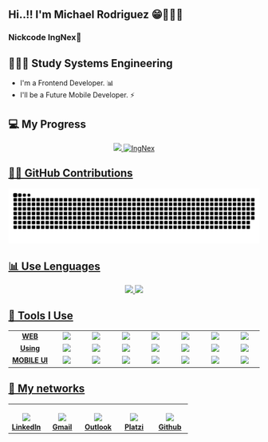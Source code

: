 ## Hi..!! I'm Michael Rodriguez 😁👨🏻‍🎓
### Nickcode IngNex🐺

## 👨🏻‍🎓 Study Systems Engineering

- I'm a Frontend Developer. 📊
- I'll be a Future Mobile Developer. ⚡

## 💻 My Progress 
<div align="center">
  <a href="https://github.com/ingnex">
  <img width="40%" src="https://github-readme-stats.vercel.app/api?username=ingnex&show_icons=true&theme=chartreuse-dark&include_all_commits=true&count_private=true"/>
  <img width="40%" src="https://github-readme-streak-stats.herokuapp.com?user=ingnex&theme=chartreuse-dark&date_format=M%20j%5B%2C%20Y%5D" alt="IngNex" />
</div>

## 👨‍💻 GitHub Contributions
<div align="center">

![Snake animation](https://github.com/IngNex/IngNex/blob/output/github-contribution-grid-snake.svg)
</div>
  
 
## 📊 Use Lenguages
<div align="center">
  <img width="20%" src="https://github-readme-stats.vercel.app/api/top-langs/?username=ingnex&theme=chartreuse-dark"/>
   <img width="35%" src="https://github-readme-stats.vercel.app/api/top-langs/?username=ingnex&layout=compact&langs_count=7&theme=chartreuse-dark"/>
</div>

## 🚀 Tools I Use
<table align="center">
  <tbody>
    <tr valign="top">
      <td width="8%" align="center">
        <b>WEB</b>
      </td>
      <td width="8%" align="center">
       <a href="https://github.com/IngNex" target="_blank">
          <img height="40em" src="https://cdn.svgporn.com/logos/html-5.svg"></a>
      </td>
      <td width="8%" align="center">
        <a href="https://github.com/IngNex" target="_blank">
          <img height="40em" src="https://cdn.svgporn.com/logos/css-3.svg"><br/></a>
      </td>
      <td width="8%" align="center">
        <a href="https://github.com/IngNex" target="_blank">
          <img height="40em" src="https://cdn.svgporn.com/logos/javascript.svg"></a>
      </td>
      <td width="8%" align="center">
        <a href="https://github.com/IngNex" target="_blank">
          <img height="40em" src="https://cdn.svgporn.com/logos/react.svg"></a>
      </td>
      <td width="8%" align="center">
        <a href="https://github.com/IngNex" target="_blank">
          <img height="40em" src="https://cdn.svgporn.com/logos/nodejs-icon.svg"></a>
      </td>
      <td width="8%" align="center">
        <a href="https://github.com/IngNex" target="_blank">
          <img height="40em" src="https://cdn.svgporn.com/logos/php.svg"></a>
      </td>
      <td width="8%" align="center">
        <a href="https://github.com/IngNex" target="_blank">
          <img height="40em" src="https://cdn.svgporn.com/logos/cpanel.svg">
        </a>
      </td>
    </tr>
    <tr valign="top">
      <td width="8%" align="center">
        <b>Using</b>
      </td>
      <td width="8%" align="center">
         <a href="https://github.com/IngNex" target="_blank">
          <img height="40em" src="https://cdn.svgporn.com/logos/git-icon.svg">
        </a>
      </td>
      <td width="8%" align="center">
        <a href="https://github.com/IngNex" target="_blank">
          <img height="40em" src="https://cdn.svgporn.com/logos/postman-icon.svg"></a>
      </td>
      <td width="8%" align="center">
        <a href="https://github.com/IngNex" target="_blank">
          <img height="40em" src="https://cdn.svgporn.com/logos/vitejs.svg"></a>
      </td>
      <td width="8%" align="center">
          <a href="https://github.com/IngNex" target="_blank">
          <img height="40em" src="https://cdn.svgporn.com/logos/figma.svg"></a>
      </td>
      <td width="8%" align="center">
        <a href="https://github.com/IngNex" target="_blank">
          <img height="40em" src="https://cdn.svgporn.com/logos/python.svg">
        </a>
      </td>
      <td width="8%" align="center">
          <a href="https://github.com/IngNex" target="_blank">
          <img height="40em" src="https://cdn.svgporn.com/logos/mysql.svg"></a>
      </td>
      <td width="8%" align="center">
        <a href="https://github.com/IngNex" target="_blank">
          <img height="40em" src="https://cdn.svgporn.com/logos/xampp.svg">
        </a>
      </td>
    </tr>
    <tr valign="top">
      <td width="8%" align="center">
        <b>MOBILE UI</b>
      </td>
      <td width="8%" align="center">
         <a href="https://github.com/IngNex" target="_blank">
          <img height="40em" src="https://cdn.svgporn.com/logos/dart.svg">
        </a>
      </td>
      <td width="8%" align="center">
        <a href="https://github.com/IngNex" target="_blank">
          <img height="40em" src="https://cdn.svgporn.com/logos/flutter.svg"></a>
      </td>
      <td width="8%" align="center">
        <a href="https://github.com/IngNex" target="_blank">
          <img height="40em" src="https://cdn.svgporn.com/logos/android-vertical.svg"></a>
      </td>
      <td width="8%" align="center">
         <a href="https://github.com/IngNex" target="_blank">
          <img height="40em" src="https://cdn.svgporn.com/logos/c-plusplus.svg">
        </a>
      </td>
      <td width="8%" align="center">
        <a href="https://github.com/IngNex" target="_blank">
          <img height="40em" src="https://cdn.svgporn.com/logos/django-icon.svg"></a>
      </td>
      <td width="8%" align="center">
          <a href="https://github.com/IngNex" target="_blank">
          <img height="40em" src="https://cdn.svgporn.com/logos/java.svg"></a>
      </td>
      <td width="8%" align="center">
        <a href="https://github.com/IngNex" target="_blank">
          <img height="40em" src="https://cdn.svgporn.com/logos/visual-studio-code.svg">
        </a>
      </td>
    </tr>
  </tbody>
</table>
  
## 📱 My networks 
<table align="center">
  <tbody>
    <tr valign="top">
      <td width="20%" align="center">
        <a href="https://www.linkedin.com/in/michaelrogger/" target="_blank">
          <br/><img height="60em" src="https://cdn.svgporn.com/logos/linkedin-icon.svg">
          <br/><b>LinkedIn</b>
        </a>
      </td>
      <td width="20%" align="center">
        <a href="mailto:michaelrogger.contacto@gmail.com?Subject=Aquí%20el%20asunto%20del%20mail" target="_blank">
          <br/><img height="60em" src="https://cdn.svgporn.com/logos/google-gmail.svg">
          <br/><b>Gmail</b>
        </a>
      </td>
      <td width="20%" align="center">
        <a href="mailto:maicol7090_rm@hotmail.com?Subject=Aquí%20el%20asunto%20del%20mail" target="_blank">
          <br/><img height="60em" src="https://upload.wikimedia.org/wikipedia/commons/9/90/Outlook.com_icon_%282012-2019%29.svg">
          <br/><b>Outlook</b>
        </a>
      </td>
      <td width="20%" align="center">
        <a href="https://platzi.com/p/ingnexmaicol14/" target="_blank">
          <br/><img height="60em" src="https://static.platzi.com/media/platzi-isotipo@2x.png">
          <br/><b>Platzi</b>
        </a>
      </td>
      <td width="20%" align="center">
        <a href="https://github.com/IngNex" target="_blank">
          <br/><img height="60em" src="https://cdn.svgporn.com/logos/github-octocat.svg">
          <br/><b>Github</b>
        </a>
      </td>
    </tr>
  </tbody>
</table>
